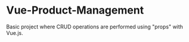 # Vue-Product-Management
Basic project where CRUD operations are performed using "props" with Vue.js.
